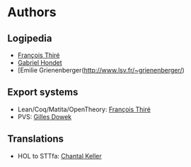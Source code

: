 # Authors

## Logipedia
- [François Thiré](http://www.lsv.ens-cachan.fr/~fthire/)
- [Gabriel Hondet](http://www.lsv.fr/~hondet/)
- [Emilie Grienenberger(http://www.lsv.fr/~grienenberger/)

## Export systems
- Lean/Coq/Matita/OpenTheory: [François Thiré](http://www.lsv.ens-cachan.fr/~fthire/)
- PVS: [Gilles Dowek](http://www.lsv.fr/~dowek/)

## Translations
- HOL to STTfa: [Chantal Keller](https://www.lri.fr/~keller/)
